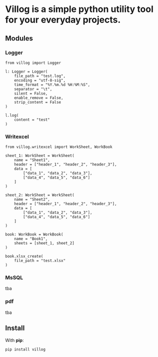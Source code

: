 # Villog is a simple python utility tool for your everyday projects.

## Modules
### Logger
```
from villog import Logger

l: Logger = Logger(
    file_path = "test.log",
    encoding = "utf-8-sig",
    time_format = "%Y.%m.%d %H:%M:%S",
    separator = "\t",
    silent = False,
    enable_remove = False,
    strip_content = False
)

l.log(
    content = "test"
)
```

### Writexcel
```
from villog.writexcel import WorkSheet, WorkBook

sheet_1: WorkSheet = WorkSheet(
    name = "Sheet1",
    header = ["header_1", "header_2", "header_3"],
    data = [
        ["data_1", "data_2", "data_3"],
        ["data_4", "data_5", "data_6"]
    ]
)

sheet_2: WorkSheet = WorkSheet(
    name = "Sheet2",
    header = ["header_1", "header_2", "header_3"],
    data = [
        ["data_1", "data_2", "data_3"],
        ["data_4", "data_5", "data_6"]
    ]
)

book: WorkBook = WorkBook(
    name = "Book1",
    sheets = [sheet_1, sheet_2]
)

book.xlsx_create(
    file_path = "test.xlsx"
)
```

### MsSQL
tba

### pdf
tba

## Install
With **pip**:
```
pip install villog
```